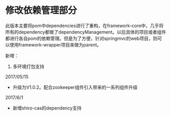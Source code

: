 # 修改依赖管理部分

此版本主要将pom中dependencies进行了重构，在framework-core中，几乎将所有的dependency都做了dependencyManagement。以后具体的项目或者组件都进行各自pom的依赖管理。但是为了方便，针对springmvc的web项目，则可以使用framework-wrapper项目来做为parent。

新增：

1) 多环境打包支持 

2017/05/15

+ 升级为V1.0.2。配合zookeeper组件引入带来的一系列组件升级

2017/6/1

+ 新增shiro-cas的dependency支持
